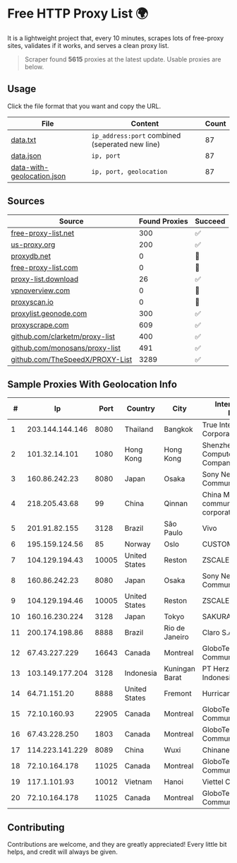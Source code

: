 
# Free HTTP Proxy List 🌍

It is a lightweight project that, every 10 minutes, scrapes lots of free-proxy sites, validates if it works, and serves a clean proxy list.


> Scraper found **5615** proxies at the latest update. Usable proxies are below.

## Usage

Click the file format that you want and copy the URL.


|File|Content|Count|
|----|-------|-----|
|[data.txt](https://raw.githubusercontent.com/themiralay/Proxy-List-World/master/data.txt)|`ip_address:port` combined (seperated new line)|87|
|[data.json](https://raw.githubusercontent.com/themiralay/Proxy-List-World/master/data.json)|`ip, port`|87|
|[data-with-geolocation.json](https://raw.githubusercontent.com/themiralay/Proxy-List-World/master/data-with-geolocation.json)|`ip, port, geolocation`|87|

## Sources

|Source|Found Proxies|Succeed|
|------|-------------|-------|
|[free-proxy-list.net](https://free-proxy-list.net)|300|✅|
|[us-proxy.org](https://www.us-proxy.org)|200|✅|
|[proxydb.net](http://proxydb.net)|0|🚫|
|[free-proxy-list.com](https://free-proxy-list.com/?page=&port=&type%5B%5D=http&type%5B%5D=https&up_time=0&search=Search)|0|🚫|
|[proxy-list.download](https://www.proxy-list.download/HTTP)|26|✅|
|[vpnoverview.com](https://vpnoverview.com/privacy/anonymous-browsing/free-proxy-servers)|0|🚫|
|[proxyscan.io](https://www.proxyscan.io)|0|🚫|
|[proxylist.geonode.com](https://proxylist.geonode.com/api/proxy-list?limit=300&page=1&sort_by=lastChecked&sort_type=desc&protocols=http,https)|300|✅|
|[proxyscrape.com](https://api.proxyscrape.com/v2/?request=displayproxies&protocol=http&timeout=10000&country=all&ssl=all&anonymity=all)|609|✅|
|[github.com/clarketm/proxy-list](https://raw.githubusercontent.com/clarketm/proxy-list/master/proxy-list-raw.txt)|400|✅|
|[github.com/monosans/proxy-list](https://raw.githubusercontent.com/monosans/proxy-list/main/proxies/http.txt)|491|✅|
|[github.com/TheSpeedX/PROXY-List](https://raw.githubusercontent.com/TheSpeedX/PROXY-List/master/http.txt)|3289|✅|


## Sample Proxies With Geolocation Info

|#|Ip|Port|Country|City|Internet Service Provider|
|-|--|----|-------|----|-------------------------|
|1|203.144.144.146|8080|Thailand|Bangkok|True Internet Corporation CO. Ltd.|
|2|101.32.14.101|1080|Hong Kong|Hong Kong|Shenzhen Tencent Computer Systems Company Limited|
|3|160.86.242.23|8080|Japan|Osaka|Sony Network Communications Inc|
|4|218.205.43.68|99|China|Qinnan|China Mobile communications corporation|
|5|201.91.82.155|3128|Brazil|São Paulo|Vivo|
|6|195.159.124.56|85|Norway|Oslo|CUSTOMPUBLISHCOLO|
|7|104.129.194.43|10005|United States|Reston|ZSCALER, INC.|
|8|160.86.242.23|8080|Japan|Osaka|Sony Network Communications Inc|
|9|104.129.194.46|10005|United States|Reston|ZSCALER, INC.|
|10|160.16.230.224|3128|Japan|Tokyo|SAKURA Internet Inc.|
|11|200.174.198.86|8888|Brazil|Rio de Janeiro|Claro S.A|
|12|67.43.227.229|16643|Canada|Montreal|GloboTech Communications|
|13|103.149.177.204|3128|Indonesia|Kuningan Barat|PT Herza Digital Indonesia|
|14|64.71.151.20|8888|United States|Fremont|Hurricane Electric LLC|
|15|72.10.160.93|22905|Canada|Montreal|GloboTech Communications|
|16|67.43.228.250|1803|Canada|Montreal|GloboTech Communications|
|17|114.223.141.229|8089|China|Wuxi|Chinanet|
|18|72.10.164.178|11025|Canada|Montreal|GloboTech Communications|
|19|117.1.101.93|10012|Vietnam|Hanoi|Viettel Corporation|
|20|72.10.164.178|11025|Canada|Montreal|GloboTech Communications|



## Contributing

Contributions are welcome, and they are greatly appreciated! Every
little bit helps, and credit will always be given.

